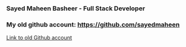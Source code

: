 ###  Sayed Maheen Basheer - Full Stack Developer
###  My old github account: https://github.com/sayedmaheen
[Link to old Github account](https://github.com/sayedmaheen) 
